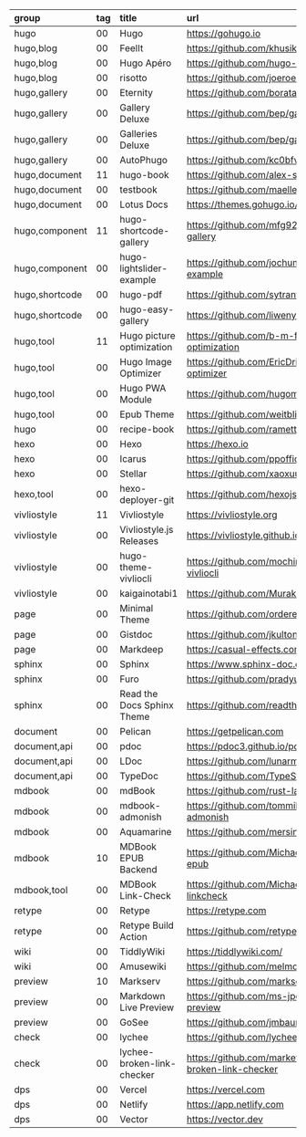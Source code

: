 group          | tag | title                      | url
:-             | :-  | :-                         | :-
hugo           | 00  | Hugo                       | https://gohugo.io
hugo,blog      | 00  | FeelIt                     | https://github.com/khusika/FeelIt
hugo,blog      | 00  | Hugo Apéro                 | https://github.com/hugo-apero/hugo-apero
hugo,blog      | 00  | risotto                    | https://github.com/joeroe/risotto
hugo,gallery   | 00  | Eternity                   | https://github.com/boratanrikulu/eternity
hugo,gallery   | 00  | Gallery Deluxe             | https://github.com/bep/gallerydeluxe
hugo,gallery   | 00  | Galleries Deluxe           | https://github.com/bep/galleriesdeluxe
hugo,gallery   | 00  | AutoPhugo                  | https://github.com/kc0bfv/autophugo
hugo,document  | 11  | hugo-book                  | https://github.com/alex-shpak/hugo-book
hugo,document  | 00  | testbook                   | https://github.com/maelle/testbook
hugo,document  | 00  | Lotus Docs                 | https://themes.gohugo.io/themes/lotusdocs/
hugo,component | 11  | hugo-shortcode-gallery     | https://github.com/mfg92/hugo-shortcode-gallery
hugo,component | 00  | hugo-lightslider-example   | https://github.com/jochumdev/hugo-lightslider-example
hugo,shortcode | 00  | hugo-pdf                   | https://github.com/sytranvn/hugo-pdf
hugo,shortcode | 00  | hugo-easy-gallery          | https://github.com/liwenyip/hugo-easy-gallery
hugo,tool      | 11  | Hugo picture optimization  | https://github.com/b-m-f/hugo-picture-optimization
hugo,tool      | 00  | Hugo Image Optimizer       | https://github.com/EricDriussi/hugo-image-optimizer
hugo,tool      | 00  | Hugo PWA Module            | https://github.com/hugomods/pwa
hugo,tool      | 00  | Epub Theme                 | https://github.com/weitblick/epub
hugo           | 00  | recipe-book                | https://github.com/rametta/recipe-book
hexo           | 00  | Hexo                       | https://hexo.io
hexo           | 00  | Icarus                     | https://github.com/ppoffice/hexo-theme-icarus
hexo           | 00  | Stellar                    | https://github.com/xaoxuu/hexo-theme-stellar
hexo,tool      | 00  | hexo-deployer-git          | https://github.com/hexojs/hexo-deployer-git
vivliostyle    | 11  | Vivliostyle                | https://vivliostyle.org
vivliostyle    | 00  | Vivliostyle.js Releases    | https://vivliostyle.github.io
vivliostyle    | 00  | hugo-theme-vivliocli       | https://github.com/mochimochiki/hugo-theme-vivliocli
vivliostyle    | 00  | kaigainotabi1              | https://github.com/MurakamiShinyu/kaigainotabi1
page           | 00  | Minimal Theme              | https://github.com/orderedlist/minimal
page           | 00  | Gistdoc                    | https://github.com/jkulton/gistdoc
page           | 00  | Markdeep                   | https://casual-effects.com/markdeep
sphinx         | 00  | Sphinx                     | https://www.sphinx-doc.org/en/master/
sphinx         | 00  | Furo                       | https://github.com/pradyunsg/furo
sphinx         | 00  | Read the Docs Sphinx Theme | https://github.com/readthedocs/sphinx_rtd_theme
document       | 00  | Pelican                    | https://getpelican.com
document,api   | 00  | pdoc                       | https://pdoc3.github.io/pdoc
document,api   | 00  | LDoc                       | https://github.com/lunarmodules/ldoc
document,api   | 00  | TypeDoc                    | https://github.com/TypeStrong/typedoc
mdbook         | 00  | mdBook                     | https://github.com/rust-lang/mdBook
mdbook         | 00  | mdbook-admonish            | https://github.com/tommilligan/mdbook-admonish
mdbook         | 00  | Aquamarine                 | https://github.com/mersinvald/aquamarine
mdbook         | 10  | MDBook EPUB Backend        | https://github.com/Michael-F-Bryan/mdbook-epub
mdbook,tool    | 00  | MDBook Link-Check          | https://github.com/Michael-F-Bryan/mdbook-linkcheck
retype         | 00  | Retype                     | https://retype.com
retype         | 00  | Retype Build Action        | https://github.com/retypeapp/action-build
wiki           | 00  | TiddlyWiki                  | https://tiddlywiki.com/
wiki           | 00  | Amusewiki                  | https://github.com/melmothx/amusewiki
preview        | 10  | Markserv                   | https://github.com/markserv/markserv
preview        | 00  | Markdown Live Preview      | https://github.com/ms-jpq/markdown-live-preview
preview        | 00  | GoSee                      | https://github.com/jmbaur/gosee
check          | 00  | lychee                     | https://github.com/lycheeverse/lychee
check          | 00  | lychee-broken-link-checker | https://github.com/marketplace/actions/lychee-broken-link-checker
dps            | 00  | Vercel                     | https://vercel.com
dps            | 00  | Netlify                    | https://app.netlify.com
dps            | 00  | Vector                     | https://vector.dev